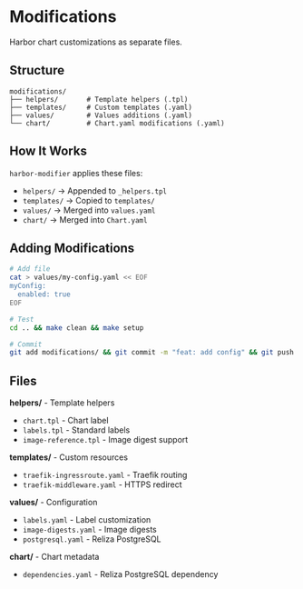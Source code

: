# Modifications

Harbor chart customizations as separate files.

## Structure

```
modifications/
├── helpers/       # Template helpers (.tpl)
├── templates/     # Custom templates (.yaml)
├── values/        # Values additions (.yaml)
└── chart/         # Chart.yaml modifications (.yaml)
```

## How It Works

`harbor-modifier` applies these files:
- `helpers/` → Appended to `_helpers.tpl`
- `templates/` → Copied to `templates/`
- `values/` → Merged into `values.yaml`
- `chart/` → Merged into `Chart.yaml`

## Adding Modifications

```bash
# Add file
cat > values/my-config.yaml << EOF
myConfig:
  enabled: true
EOF

# Test
cd .. && make clean && make setup

# Commit
git add modifications/ && git commit -m "feat: add config" && git push
```

## Files

**helpers/** - Template helpers
- `chart.tpl` - Chart label
- `labels.tpl` - Standard labels
- `image-reference.tpl` - Image digest support

**templates/** - Custom resources
- `traefik-ingressroute.yaml` - Traefik routing
- `traefik-middleware.yaml` - HTTPS redirect

**values/** - Configuration
- `labels.yaml` - Label customization
- `image-digests.yaml` - Image digests
- `postgresql.yaml` - Reliza PostgreSQL

**chart/** - Chart metadata
- `dependencies.yaml` - Reliza PostgreSQL dependency
